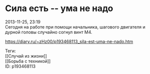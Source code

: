 Сила есть -- ума не надо
=========================

   
 2013-11-25, 23:19   
  Сегодня на работе при помощи начальника, шагового двигателя и дурной головы случайно согнул винт М4.   
    
 <https://diary.ru/~zHz00/p193468113_sila-est-uma-ne-nado.htm>   
   
 Теги:   
 [[Случай из жизни]]   
 [[Борьба с техникой]]   
 ID: p193468113